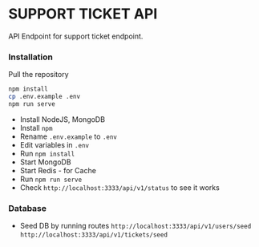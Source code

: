 # SUPPORT TICKET API
API Endpoint for support ticket endpoint.


### Installation
Pull the repository 
```bash
npm install
cp .env.example .env
npm run serve
```
- Install NodeJS, MongoDB
- Install `npm`
- Rename `.env.example` to `.env`
- Edit variables in `.env`
- Run `npm install`
- Start MongoDB
- Start Redis - for Cache 
- Run `npm run serve`
- Check `http://localhost:3333/api/v1/status` to see it works

### Database
- Seed DB by running routes `http://localhost:3333/api/v1/users/seed` `http://localhost:3333/api/v1/tickets/seed`
